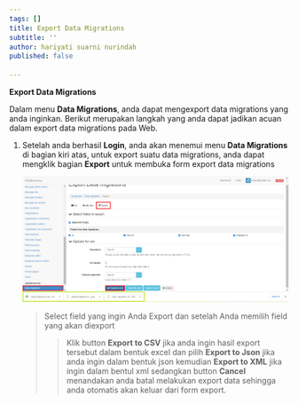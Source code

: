```yaml
---
tags: []
title: Export Data Migrations
subtitle: ''
author: hariyati suarni nurindah
published: false

---
```

**Export Data Migrations**

Dalam menu **Data Migrations**, anda dapat mengexport data migrations yang anda inginkan. Berikut merupakan langkah yang anda dapat jadikan acuan dalam export data migrations pada Web.

1. Setelah anda berhasil **Login**, anda akan menemui menu **Data Migrations** di bagian kiri atas, untuk export suatu data migrations, anda dapat mengklik bagian **Export** untuk membuka form export data migrations

   ![](/uploads/datamigrations7.PNG)

   > Select field yang ingin Anda Export dan setelah Anda memilih field yang akan diexport
   >
   > > Klik button **Export to CSV** jika anda ingin hasil export tersebut dalam bentuk excel dan pilih **Export to Json** jika anda ingin dalam bentuk json kemudian **Export to XML** jika ingin dalam bentul xml sedangkan button **Cancel** menandakan anda batal melakukan export data sehingga anda otomatis akan keluar dari form export.